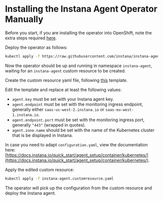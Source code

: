 Installing the Instana Agent Operator Manually
==============================================

Before you start, if you are installing the operator into OpenShift, note the extra steps required [here](openshift.md).

Deploy the operator as follows:

```bash
kubectl apply -f https://raw.githubusercontent.com/instana/instana-agent-operator/master/deploy/instana-agent-operator.yaml
```

Now the operator should be up and running in namespace `instana-agent`, waiting for an `instana-agent` custom resource to
be created.

Create the custom resource yaml file, following [this](https://github.com/instana/instana-agent-operator/blob/master/deploy/instana-agent.customresource.yaml) template.

Edit the template and replace at least the following values:

  * `agent.key` must be set with your Instana agent key.
  * `agent.endpoint` must be set with the monitoring ingress endpoint, generally either `saas-us-west-2.instana.io` or `saas-eu-west-1.instana.io`.
  * `agent.endpoint.port` must be set with the monitoring ingress port, generally `"443"` (wrapped in quotes).
  * `agent.zone.name` should be set with the name of the Kubernetes cluster that is be displayed in Instana.

In case you need to adapt `configuration.yaml`, view the documentation here: [https://docs.instana.io/quick_start/agent_setup/container/kubernetes/](https://docs.instana.io/quick_start/agent_setup/container/kubernetes/).

Apply the edited custom resource:

```bash
kubectl apply -f instana-agent.customresource.yaml
```

The operator will pick up the configuration from the custom resource and deploy the Instana agent.
